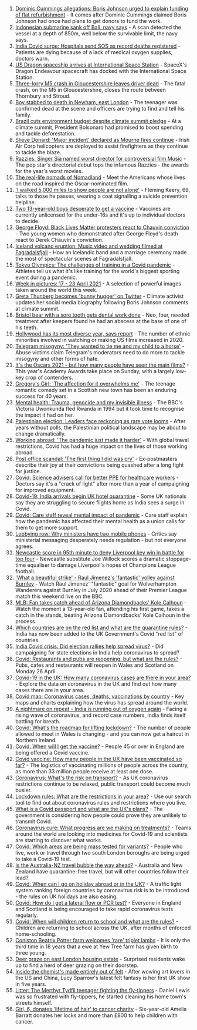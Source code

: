1. [Dominic Cummings allegations: Boris Johnson urged to explain funding of flat refurbishment](https://www.bbc.co.uk/news/uk-politics-56870370) - It comes after Dominic Cummings claimed Boris Johnson had once had plans to get donors to fund the work.
2. [Indonesian submarine sank off Bali, navy says](https://www.bbc.co.uk/news/world-asia-56871694) - A scan detected the vessel at a depth of 850m, well below the survivable limit, the navy says.
3. [India Covid surge: Hospitals send SOS as record deaths registered](https://www.bbc.co.uk/news/world-asia-56870410) - Patients are dying because of a lack of medical oxygen supplies, doctors warn.
4. [US Dragon spaceship arrives at International Space Station](https://www.bbc.co.uk/news/science-environment-56871765) - SpaceX's Dragon Endeavour spacecraft has docked with the International Space Station.
5. [Three-lorry M5 crash in Gloucestershire leaves driver dead](https://www.bbc.co.uk/news/uk-england-gloucestershire-56871021) - The fatal crash, on the M5 in Gloucestershire, closes the route between Thornbury and Stroud.
6. [Boy stabbed to death in Newham, east London](https://www.bbc.co.uk/news/uk-england-london-56853980) - The teenager was confirmed dead at the scene and officers are trying to find and tell his family.
7. [Brazil cuts environment budget despite climate summit pledge](https://www.bbc.co.uk/news/world-latin-america-56847958) - At a climate summit, President Bolsonaro had promised to boost spending and tackle deforestation.
8. [Slieve Donard: 'Major incident' declared as Mourne fires continue](https://www.bbc.co.uk/news/uk-northern-ireland-56870380) - Irish Air Corp helicopters are deployed to assist firefighters as they continue to tackle the blaze.
9. [Razzies: Singer Sia named worst director for controversial film Music](https://www.bbc.co.uk/news/entertainment-arts-56856540) - The pop star's directorial debut tops the infamous Razzies - the awards for the year's worst movies.
10. [The real-life nomads of Nomadland](https://www.bbc.co.uk/news/world-us-canada-56859334) - Meet the Americans whose lives on the road inspired the Oscar-nominated film.
11. ['I walked 5,000 miles to show people are not alone'](https://www.bbc.co.uk/news/uk-northern-ireland-56724554) - Fleming Keery, 69, talks to those he passes, wearing a coat signalling a suicide prevention helpline.
12. [Two 13-year-old boys desperate to get a vaccine](https://www.bbc.co.uk/news/health-56765176) - Vaccines are currently unlicensed for the under-16s and it's up to individual doctors to decide.
13. [George Floyd: Black Lives Matter protesters react to Chauvin conviction](https://www.bbc.co.uk/news/world-us-canada-56861068) - Two young women who demonstrated after George Floyd's death react to Derek Chauvin's conviction.
14. [Iceland volcano eruption: Music video and wedding filmed at Fagradalsfjall](https://www.bbc.co.uk/news/world-europe-56860032) - How an Icelandic band and a marriage ceremony made the most of spectacular scenes at Fagradalsfjall.
15. [Tokyo Olympics: The challenges of training in a Covid pandemic](https://www.bbc.co.uk/news/world-asia-56854906) - Athletes tell us what it's like training for the world's biggest sporting event during a pandemic.
16. [Week in pictures: 17 - 23 April 2021](https://www.bbc.co.uk/news/in-pictures-56836517) - A selection of powerful images taken around the world this week.
17. [Greta Thunberg becomes 'bunny hugger' on Twitter](https://www.bbc.co.uk/news/uk-politics-56859751) - Climate activist updates her social media biography following Boris Johnson comments at climate summit.
18. [Bristol bear with a sore tooth gets dental work done](https://www.bbc.co.uk/news/uk-england-bristol-56865732) - Neo, four, needed treatment after keepers found he had an abscess at the base of one of his teeth.
19. [Hollywood has its most diverse year, says report](https://www.bbc.co.uk/news/newsbeat-56860578) - The number of ethnic minorities involved in watching or making US films increased in 2020.
20. [Telegram misogyny: 'They wanted to tie me and my child to a horse'](https://www.bbc.co.uk/news/technology-56801878) - Abuse victims claim Telegram's moderators need to do more to tackle misogyny and other forms of hate.
21. [It's the Oscars 2021 - but how many people have seen the main films?](https://www.bbc.co.uk/news/entertainment-arts-56766212) - This year's Academy Awards take place on Sunday, with a largely low-key crop of contenders.
22. [Gregory's Girl: 'The affection for it overwhelms me'](https://www.bbc.co.uk/news/uk-scotland-56858767) - The teenage romantic comedy set in a Scottish new town has been an enduring success for 40 years.
23. [Mental health: Trauma, genocide and my invisible illness](https://www.bbc.co.uk/news/world-africa-56852375) - The BBC's Victoria Uwonkunda fled Rwanda in 1994 but it took time to recognise the impact it had on her.
24. [Palestinian election: Leaders face reckoning as rare vote looms](https://www.bbc.co.uk/news/world-middle-east-56842718) - After years without polls, the Palestinian political landscape may be about to change dramatically.
25. [Working abroad: 'The pandemic just made it harder'](https://www.bbc.co.uk/news/business-56313507) - With global travel restrictions, Covid has had a huge impact on the lives of those working abroad.
26. [Post office scandal: 'The first thing I did was cry'](https://www.bbc.co.uk/news/uk-england-56859105) - Ex-postmasters describe their joy at their convictions being quashed after a long fight for justice.
27. [Covid: Science advisers call for better PPE for healthcare workers](https://www.bbc.co.uk/news/health-56866835) - Doctors say it's a "crack of light" after more than a year of campaigning for improved equipment.
28. [Covid-19: India arrivals begin UK hotel quarantine](https://www.bbc.co.uk/news/uk-56864100) - Some UK nationals say they are struggling to secure flights home as India sees a surge in Covid.
29. [Covid: Care staff reveal mental impact of pandemic](https://www.bbc.co.uk/news/uk-56847478) - Care staff explain how the pandemic has affected their mental health as a union calls for them to get more support.
30. [Lobbying row: Why ministers have two mobile phones](https://www.bbc.co.uk/news/uk-politics-56842946) - Critics say ministerial messaging desperately needs regulation - but not everyone agrees.
31. [Newcastle score in 95th minute to deny Liverpool key win in battle for top four](https://www.bbc.co.uk/sport/football/56782072) - Newcastle substitute Joe Willock scores a dramatic stoppage-time equaliser to damage Liverpool's hopes of Champions League football.
32. ['What a beautiful strike' - Raul Jimenez's 'fantastic' volley against Burnley](https://www.bbc.co.uk/sport/av/football/56872748) - Watch Raul Jimenez' "fantastic" goal for Wolverhampton Wanderers against Burnley in July 2020 ahead of their Premier League match this weekend live on the BBC.
33. [MLB: Fan takes catch ahead of Arizona Diamondbacks' Kole Calhoun](https://www.bbc.co.uk/sport/av/baseball/56872506) - Watch the moment a 13-year-old fan, attending his first game, takes a catch in the stands, beating Arizona Diamondbacks' Kole Calhoun in the process.
34. [Which countries are on the red list and what are the quarantine rules?](https://www.bbc.co.uk/news/explainers-52544307) - India has now been added to the UK Government's Covid "red list" of countries.
35. [India Covid crisis: Did election rallies help spread virus?](https://www.bbc.co.uk/news/56858980) - Did campaigning for state elections in India help coronavirus to spread?
36. [Covid: Restaurants and pubs are reopening, but what are the rules?](https://www.bbc.co.uk/news/business-52977388) - Pubs, cafes and restaurants will reopen in Wales and Scotland on Monday 26 April.
37. [Covid-19 in the UK: How many coronavirus cases are there in your area?](https://www.bbc.co.uk/news/uk-51768274) - Explore the data on coronavirus in the UK and find out how many cases there are in your area.
38. [Covid map: Coronavirus cases, deaths, vaccinations by country](https://www.bbc.co.uk/news/world-51235105) - Key maps and charts explaining how the virus has spread around the world.
39. [A nightmare on repeat - India is running out of oxygen again](https://www.bbc.co.uk/news/uk-56841381) - Facing a rising wave of coronavirus, and record case numbers, India finds itself battling for breath.
40. [Covid: What's the roadmap for lifting lockdown?](https://www.bbc.co.uk/news/explainers-52530518) - The number of people allowed to meet in Wales is changing - and you can now get a haircut in Northern Ireland.
41. [Covid: When will I get the vaccine?](https://www.bbc.co.uk/news/health-55045639) - People 45 or over in England are being offered a Covid vaccine.
42. [Covid vaccine: How many people in the UK have been vaccinated so far?](https://www.bbc.co.uk/news/health-55274833) - The logistics of vaccinating millions of people across the country, as more than 33 million people receive at least one dose.
43. [Coronavirus: What's the risk on transport?](https://www.bbc.co.uk/news/health-51736185) - As UK coronavirus restrictions continue to be relaxed, public transport could become much busier.
44. [Lockdown rules: What are the restrictions in your area?](https://www.bbc.co.uk/news/uk-54373904) - Use our search tool to find out about coronavirus rules and restrictions where you live.
45. [What is a Covid passport and what are the UK's plans?](https://www.bbc.co.uk/news/explainers-55718553) - The government is considering how people could prove they are unlikely to transmit Covid.
46. [Coronavirus cure: What progress are we making on treatments?](https://www.bbc.co.uk/news/health-52354520) - Teams around the world are looking into medicines for Covid-19 and scientists are starting to discover what works.
47. [Covid: Which areas are being mass tested for variants?](https://www.bbc.co.uk/news/explainers-54872039) - People who live, work or travel through two south London boroughs are being urged to take a Covid-19 test.
48. [Is the Australia-NZ travel bubble the way ahead?](https://www.bbc.co.uk/news/business-56796943) - Australia and New Zealand have quarantine-free travel, but will other countries follow their lead?
49. [Covid: When can I go on holiday abroad or in the UK?](https://www.bbc.co.uk/news/explainers-52646738) - A traffic light system ranking foreign countries by coronavirus risk is to be introduced - the rules on UK holidays are also easing.
50. [Covid: How do I get a lateral flow or PCR test?](https://www.bbc.co.uk/news/health-51943612) - Everyone in England and Scotland is being encouraged to take rapid coronavirus tests regularly.
51. [Covid: When will children return to school and what are the rules?](https://www.bbc.co.uk/news/education-51643556) - Children are returning to school across the UK, after months of enforced home-schooling.
52. [Coniston Beatrix Potter farm welcomes 'rare' triplet lambs](https://www.bbc.co.uk/news/uk-england-cumbria-56800852) - It is only the third time in 18 years that a ewe at Yew Tree farm has given birth to three young.
53. [Deer graze on east London housing estate](https://www.bbc.co.uk/news/uk-england-london-56819018) - Surprised residents wake up to find a herd of deer grazing on their doorstep.
54. [Inside the chemist's made entirely out of felt](https://www.bbc.co.uk/news/entertainment-arts-56773534) - After wowing art lovers in the US and China, Lucy Sparrow's latest felt fantasy is her first UK show in five years.
55. [Litter: The Merthyr Tydfil teenager fighting the fly-tippers](https://www.bbc.co.uk/news/uk-wales-56721191) - Daniel Lewis was so frustrated with fly-tippers, he started cleaning his home town's streets himself.
56. [Girl, 6, donates 'lifetime of hair' to cancer charity](https://www.bbc.co.uk/news/uk-england-gloucestershire-56771062) - Six-year-old Amelia Barratt donates her locks and more than £800 to help children with cancer.
